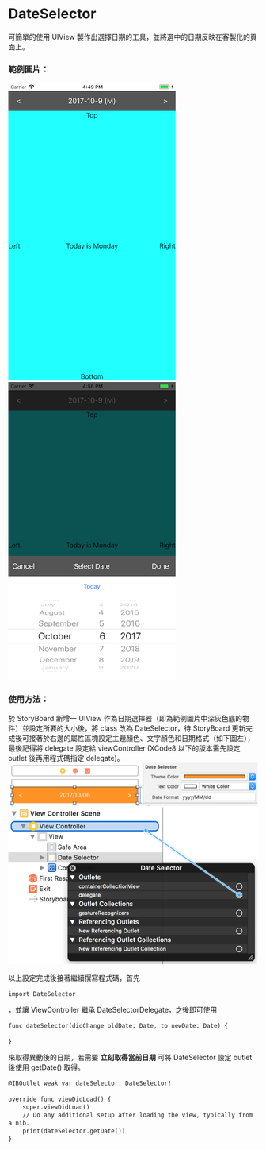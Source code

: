 # DateSelector

可簡單的使用 UIView 製作出選擇日期的工具，並將選中的日期反映在客製化的頁面上。

### 範例圖片：
![image](https://github.com/jexwang/DateSelector/blob/master/DemoImage/DateSelectorDemo1.png?raw=true)
![image](https://github.com/jexwang/DateSelector/blob/master/DemoImage/DateSelectorDemo2.png?raw=true)

### 使用方法：
於 StoryBoard 新增一 UIView 作為日期選擇器（即為範例圖片中深灰色底的物件）並設定所要的大小後，將 class 改為 DateSelector，待 StoryBoard 更新完成後可接著於右邊的屬性區塊設定主題顏色、文字顏色和日期格式（如下圖左），最後記得將 delegate 設定給 viewController (XCode8 以下的版本需先設定 outlet 後再用程式碼指定 delegate)。
![image](https://github.com/jexwang/DateSelector/blob/master/DemoImage/DateSelectorDemo3.png?raw=true)
![image](https://github.com/jexwang/DateSelector/blob/master/DemoImage/DateSelectorDemo4.png?raw=true)

以上設定完成後接著繼續撰寫程式碼，首先

    import DateSelector
    
，並讓 ViewController 繼承 DateSelectorDelegate，之後即可使用

    func dateSelector(didChange oldDate: Date, to newDate: Date) {
        
    }
    
來取得異動後的日期，若需要 **立刻取得當前日期** 可將 DateSelector 設定 outlet 後使用 getDate() 取得。

    @IBOutlet weak var dateSelector: DateSelector!
    
    override func viewDidLoad() {
        super.viewDidLoad()
        // Do any additional setup after loading the view, typically from a nib.
        print(dateSelector.getDate())
    }

